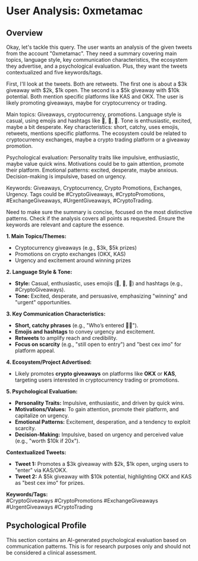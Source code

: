 # User Analysis: 0xmetamac

## Overview

<think>
Okay, let's tackle this query. The user wants an analysis of the given tweets from the account "0xmetamac". They need a summary covering main topics, language style, key communication characteristics, the ecosystem they advertise, and a psychological evaluation. Plus, they want the tweets contextualized and five keywords/tags.

First, I'll look at the tweets. Both are retweets. The first one is about a $3k giveaway with $2k, $1k open. The second is a $5k giveaway with $10k potential. Both mention specific platforms like KAS and OKX. The user is likely promoting giveaways, maybe for cryptocurrency or trading.

Main topics: Giveaways, cryptocurrency, promotions. Language style is casual, using emojis and hashtags like 💪, 🚨, 💸. Tone is enthusiastic, excited, maybe a bit desperate. Key characteristics: short, catchy, uses emojis, retweets, mentions specific platforms. The ecosystem could be related to cryptocurrency exchanges, maybe a crypto trading platform or a giveaway promotion.

Psychological evaluation: Personality traits like impulsive, enthusiastic, maybe value quick wins. Motivations could be to gain attention, promote their platform. Emotional patterns: excited, desperate, maybe anxious. Decision-making is impulsive, based on urgency.

Keywords: Giveaways, Cryptocurrency, Crypto Promotions, Exchanges, Urgency. Tags could be #CryptoGiveaways, #CryptoPromotions, #ExchangeGiveaways, #UrgentGiveaways, #CryptoTrading.

Need to make sure the summary is concise, focused on the most distinctive patterns. Check if the analysis covers all points as requested. Ensure the keywords are relevant and capture the essence.
</think>

**1. Main Topics/Themes:**  
- Cryptocurrency giveaways (e.g., $3k, $5k prizes)  
- Promotions on crypto exchanges (OKX, KAS)  
- Urgency and excitement around winning prizes  

**2. Language Style & Tone:**  
- **Style:** Casual, enthusiastic, uses emojis (💸, 💪, 🚨) and hashtags (e.g., #CryptoGiveaways).  
- **Tone:** Excited, desperate, and persuasive, emphasizing "winning" and "urgent" opportunities.  

**3. Key Communication Characteristics:**  
- **Short, catchy phrases** (e.g., "Who’s entered 💪🏼").  
- **Emojis and hashtags** to convey urgency and excitement.  
- **Retweets** to amplify reach and credibility.  
- **Focus on scarcity** (e.g., "still open to entry") and "best cex imo" for platform appeal.  

**4. Ecosystem/Project Advertised:**  
- Likely promotes **crypto giveaways** on platforms like **OKX** or **KAS**, targeting users interested in cryptocurrency trading or promotions.  

**5. Psychological Evaluation:**  
- **Personality Traits:** Impulsive, enthusiastic, and driven by quick wins.  
- **Motivations/Values:** To gain attention, promote their platform, and capitalize on urgency.  
- **Emotional Patterns:** Excitement, desperation, and a tendency to exploit scarcity.  
- **Decision-Making:** Impulsive, based on urgency and perceived value (e.g., "worth $10k if 20x").  

**Contextualized Tweets:**  
- **Tweet 1:** Promotes a $3k giveaway with $2k, $1k open, urging users to "enter" via KAS/OKX.  
- **Tweet 2:** A $5k giveaway with $10k potential, highlighting OKX and KAS as "best cex imo" for prizes.  

**Keywords/Tags:**  
#CryptoGiveaways #CryptoPromotions #ExchangeGiveaways #UrgentGiveaways #CryptoTrading

## Psychological Profile

This section contains an AI-generated psychological evaluation based on communication patterns. This is for research purposes only and should not be considered a clinical assessment.